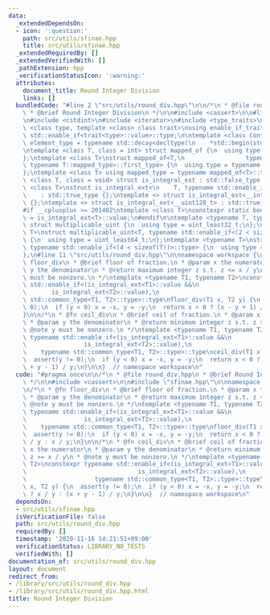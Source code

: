 ```yaml
---
data:
  _extendedDependsOn:
  - icon: ':question:'
    path: src/utils/sfinae.hpp
    title: src/utils/sfinae.hpp
  _extendedRequiredBy: []
  _extendedVerifiedWith: []
  _pathExtension: hpp
  _verificationStatusIcon: ':warning:'
  attributes:
    document_title: Round Integer Division
    links: []
  bundledCode: "#line 2 \"src/utils/round_div.hpp\"\n\n/*\n * @file round_div.hpp\n\
    \ * @brief Round Integer Division\n */\n\n#include <cassert>\n\n#line 2 \"src/utils/sfinae.hpp\"\
    \n#include <cstdint>\n#include <iterator>\n#include <type_traits>\n\ntemplate\
    \ <class type, template <class> class trait>\nusing enable_if_trait_type = typename\
    \ std::enable_if<trait<type>::value>::type;\n\ntemplate <class Container>\nusing\
    \ element_type = typename std::decay<decltype(\n    *std::begin(std::declval<Container&>()))>::type;\n\
    \ntemplate <class T, class = int> struct mapped_of {\n  using type = element_type<T>;\n\
    };\ntemplate <class T>\nstruct mapped_of<T,\n                 typename std::pair<int,\
    \ typename T::mapped_type>::first_type> {\n  using type = typename T::mapped_type;\n\
    };\ntemplate <class T> using mapped_type = typename mapped_of<T>::type;\n\ntemplate\
    \ <class T, class = void> struct is_integral_ext : std::false_type {};\ntemplate\
    \ <class T>\nstruct is_integral_ext<\n    T, typename std::enable_if<std::is_integral<T>::value>::type>\n\
    \    : std::true_type {};\ntemplate <> struct is_integral_ext<__int128_t> : std::true_type\
    \ {};\ntemplate <> struct is_integral_ext<__uint128_t> : std::true_type {};\n\
    #if __cplusplus >= 201402\ntemplate <class T>\nconstexpr static bool is_integral_ext_v\
    \ = is_integral_ext<T>::value;\n#endif\n\ntemplate <typename T, typename = void>\
    \ struct multiplicable_uint {\n  using type = uint_least32_t;\n};\ntemplate <typename\
    \ T>\nstruct multiplicable_uint<T, typename std::enable_if<(2 < sizeof(T))>::type>\
    \ {\n  using type = uint_least64_t;\n};\ntemplate <typename T>\nstruct multiplicable_uint<T,\
    \ typename std::enable_if<(4 < sizeof(T))>::type> {\n  using type = __uint128_t;\n\
    };\n#line 11 \"src/utils/round_div.hpp\"\n\nnamespace workspace {\n\n/*\n * @fn\
    \ floor_div\n * @brief floor of fraction.\n * @param x the numerator\n * @param\
    \ y the denominator\n * @return maximum integer z s.t. z <= x / y\n * @note y\
    \ must be nonzero.\n */\ntemplate <typename T1, typename T2>\nconstexpr typename\
    \ std::enable_if<(is_integral_ext<T1>::value &&\n                            \
    \       is_integral_ext<T2>::value),\n                                  typename\
    \ std::common_type<T1, T2>::type>::type\nfloor_div(T1 x, T2 y) {\n  assert(y !=\
    \ 0);\n  if (y < 0) x = -x, y = -y;\n  return x < 0 ? (x - y + 1) / y : x / y;\n\
    }\n\n/*\n * @fn ceil_div\n * @brief ceil of fraction.\n * @param x the numerator\n\
    \ * @param y the denominator\n * @return minimum integer z s.t. z >= x / y\n *\
    \ @note y must be nonzero.\n */\ntemplate <typename T1, typename T2>\nconstexpr\
    \ typename std::enable_if<(is_integral_ext<T1>::value &&\n                   \
    \                is_integral_ext<T2>::value),\n                              \
    \    typename std::common_type<T1, T2>::type>::type\nceil_div(T1 x, T2 y) {\n\
    \  assert(y != 0);\n  if (y < 0) x = -x, y = -y;\n  return x < 0 ? x / y : (x\
    \ + y - 1) / y;\n}\n\n}  // namespace workspace\n"
  code: "#pragma once\n\n/*\n * @file round_div.hpp\n * @brief Round Integer Division\n\
    \ */\n\n#include <cassert>\n\n#include \"sfinae.hpp\"\n\nnamespace workspace {\n\
    \n/*\n * @fn floor_div\n * @brief floor of fraction.\n * @param x the numerator\n\
    \ * @param y the denominator\n * @return maximum integer z s.t. z <= x / y\n *\
    \ @note y must be nonzero.\n */\ntemplate <typename T1, typename T2>\nconstexpr\
    \ typename std::enable_if<(is_integral_ext<T1>::value &&\n                   \
    \                is_integral_ext<T2>::value),\n                              \
    \    typename std::common_type<T1, T2>::type>::type\nfloor_div(T1 x, T2 y) {\n\
    \  assert(y != 0);\n  if (y < 0) x = -x, y = -y;\n  return x < 0 ? (x - y + 1)\
    \ / y : x / y;\n}\n\n/*\n * @fn ceil_div\n * @brief ceil of fraction.\n * @param\
    \ x the numerator\n * @param y the denominator\n * @return minimum integer z s.t.\
    \ z >= x / y\n * @note y must be nonzero.\n */\ntemplate <typename T1, typename\
    \ T2>\nconstexpr typename std::enable_if<(is_integral_ext<T1>::value &&\n    \
    \                               is_integral_ext<T2>::value),\n               \
    \                   typename std::common_type<T1, T2>::type>::type\nceil_div(T1\
    \ x, T2 y) {\n  assert(y != 0);\n  if (y < 0) x = -x, y = -y;\n  return x < 0\
    \ ? x / y : (x + y - 1) / y;\n}\n\n}  // namespace workspace\n"
  dependsOn:
  - src/utils/sfinae.hpp
  isVerificationFile: false
  path: src/utils/round_div.hpp
  requiredBy: []
  timestamp: '2020-11-16 14:21:51+09:00'
  verificationStatus: LIBRARY_NO_TESTS
  verifiedWith: []
documentation_of: src/utils/round_div.hpp
layout: document
redirect_from:
- /library/src/utils/round_div.hpp
- /library/src/utils/round_div.hpp.html
title: Round Integer Division
---
```

